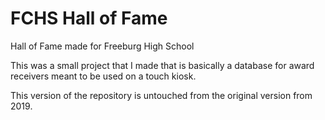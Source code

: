 # FCHS Hall of Fame
Hall of Fame made for Freeburg High School

This was a small project that I made that is basically a database for award receivers meant to be used on a touch kiosk.

This version of the repository is untouched from the original version from 2019.
